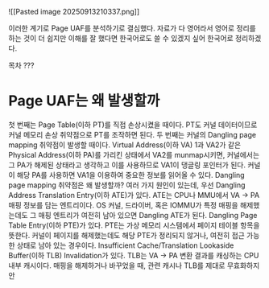 ![[Pasted image 20250913210337.png]]

이러한 계기로 Page UAF를 분석하기로 결심했다. 자료가 다 영어라서 영어로 정리를 하는 것이 더 쉽지만 이해를 잘 했다면 한국어로도 쓸 수 있겠지 싶어 한국어로 정리하겠다.

목차 ???
# Page UAF는 왜 발생할까

첫 번째는 Page Table(이하 PT)를 직접 손상시켰을 때이다. PT도 커널 데이터이므로 커널 메모리 손상 취약점으로 PT를 조작하면 된다.
두 번째는 커널의 Dangling page mapping 취약점이 발생할 때이다. Virtual Address(이하 VA) 1과 VA2가 같은 Physical Address(이하 PA)를 가리킨 상태에서 VA2를 munmap시키면, 커널에서는 그 PA가 해제된 상태라고 생각하고 이를 사용하므로 VA1이 댕글링 포인터가 된다. 커널이 해당 PA를 사용하면 VA1을 이용하여 중요한 정보를 읽어올 수 있다.
Dangling page mapping 취약점은 왜 발생할까? 여러 가지 원인이 있는데, 우선 Dangling Address Translation Entry(이하 ATE)가 있다. ATE는 CPU나 MMU에서 VA -> PA 매핑 정보를 담는 엔트리이다. OS 커널, 드라이버, 혹은 IOMMU가 특정 매핑을 해제했는데도 그 매핑 엔트리가 여전히 남아 있으면 Dangling ATE가 된다. Dangling Page Table Entry(이하 PTE)가 있다. PTE는 가상 메모리 시스템에서 페이지 테이블 항목을 뜻한다. 커널이 페이지를 해제했는데도 해당 PTE가 정리되지 않거나, 여전히 접근 가능한 상태로 남아 있는 경우이다. Insufficient Cache/Translation Lookaside Buffer(이하 TLB) Invalidation가 있다. TLB는 VA -> PA 변환 결과를 캐싱하는 CPU 내부 캐시이다. 매핑을 해제하거나 바꾸었을 때, 관련 캐시나 TLB를 제대로 무효화하지 안